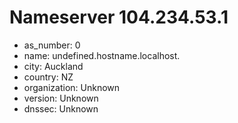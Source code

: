 # Nameserver 104.234.53.1

* as_number: 0
* name: undefined.hostname.localhost.
* city: Auckland
* country: NZ
* organization: Unknown
* version: Unknown
* dnssec: Unknown
